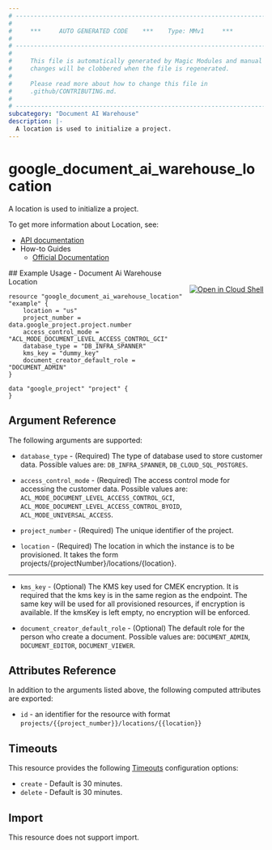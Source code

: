 ```yaml
---
# ----------------------------------------------------------------------------
#
#     ***     AUTO GENERATED CODE    ***    Type: MMv1     ***
#
# ----------------------------------------------------------------------------
#
#     This file is automatically generated by Magic Modules and manual
#     changes will be clobbered when the file is regenerated.
#
#     Please read more about how to change this file in
#     .github/CONTRIBUTING.md.
#
# ----------------------------------------------------------------------------
subcategory: "Document AI Warehouse"
description: |-
  A location is used to initialize a project.
---
```


# google\_document\_ai\_warehouse\_location

A location is used to initialize a project.


To get more information about Location, see:

* [API documentation](https://cloud.google.com/document-warehouse/docs/reference/rest/v1/projects.locations)
* How-to Guides
    * [Official Documentation](https://cloud.google.com/document-warehouse/docs/overview)

<div class = "oics-button" style="float: right; margin: 0 0 -15px">
  <a href="https://console.cloud.google.com/cloudshell/open?cloudshell_git_repo=https%3A%2F%2Fgithub.com%2Fterraform-google-modules%2Fdocs-examples.git&cloudshell_working_dir=document_ai_warehouse_location&cloudshell_image=gcr.io%2Fgraphite-cloud-shell-images%2Fterraform%3Alatest&open_in_editor=main.tf&cloudshell_print=.%2Fmotd&cloudshell_tutorial=.%2Ftutorial.md" target="_blank">
    <img alt="Open in Cloud Shell" src="//gstatic.com/cloudssh/images/open-btn.svg" style="max-height: 44px; margin: 32px auto; max-width: 100%;">
  </a>
</div>
## Example Usage - Document Ai Warehouse Location


```hcl
resource "google_document_ai_warehouse_location" "example" {
    location = "us"
    project_number = data.google_project.project.number
    access_control_mode = "ACL_MODE_DOCUMENT_LEVEL_ACCESS_CONTROL_GCI"
    database_type = "DB_INFRA_SPANNER"
    kms_key = "dummy_key"
    document_creator_default_role = "DOCUMENT_ADMIN"
}

data "google_project" "project" {
}
```

## Argument Reference

The following arguments are supported:


* `database_type` -
  (Required)
  The type of database used to store customer data.
  Possible values are: `DB_INFRA_SPANNER`, `DB_CLOUD_SQL_POSTGRES`.

* `access_control_mode` -
  (Required)
  The access control mode for accessing the customer data.
  Possible values are: `ACL_MODE_DOCUMENT_LEVEL_ACCESS_CONTROL_GCI`, `ACL_MODE_DOCUMENT_LEVEL_ACCESS_CONTROL_BYOID`, `ACL_MODE_UNIVERSAL_ACCESS`.

* `project_number` -
  (Required)
  The unique identifier of the project.

* `location` -
  (Required)
  The location in which the instance is to be provisioned. It takes the form projects/{projectNumber}/locations/{location}.


- - -


* `kms_key` -
  (Optional)
  The KMS key used for CMEK encryption. It is required that
  the kms key is in the same region as the endpoint. The
  same key will be used for all provisioned resources, if
  encryption is available. If the kmsKey is left empty, no
  encryption will be enforced.

* `document_creator_default_role` -
  (Optional)
  The default role for the person who create a document.
  Possible values are: `DOCUMENT_ADMIN`, `DOCUMENT_EDITOR`, `DOCUMENT_VIEWER`.


## Attributes Reference

In addition to the arguments listed above, the following computed attributes are exported:

* `id` - an identifier for the resource with format `projects/{{project_number}}/locations/{{location}}`


## Timeouts

This resource provides the following
[Timeouts](https://developer.hashicorp.com/terraform/plugin/sdkv2/resources/retries-and-customizable-timeouts) configuration options:

- `create` - Default is 30 minutes.
- `delete` - Default is 30 minutes.

## Import

This resource does not support import.
